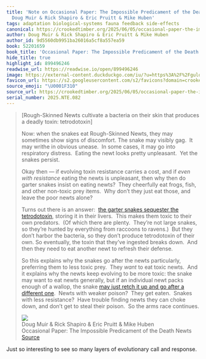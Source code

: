 ```yaml
---
title: 'Note on Occasional Paper: The Impossible Predicament of the Death Newts via
  Doug Muir & Rick Shapiro & Eric Pruitt & Mike Huben'
tags: adaptation biological-systems fauna feedback side-effects
canonical: https://crookedtimber.org/2025/06/05/occasional-paper-the-impossible-predicament-of-the-death-newts/
author: Doug Muir & Rick Shapiro & Eric Pruitt & Mike Huben
author_id: 9d5560db9951ba26016a5cf8a557ea59
book: 52201659
book_title: 'Occasional Paper: The Impossible Predicament of the Death Newts'
hide_title: true
highlight_id: 899496246
readwise_url: https://readwise.io/open/899496246
image: https://external-content.duckduckgo.com/iu/?u=https%3A%2F%2Fguloinnature.com%2Fwp-content%2Fuploads%2F2022%2F08%2F8-1-e1664541955412.png&f=1&nofb=1&ipt=7a5788815878ecb746369fb7609cbab7d9ef55e63314cba4ceef46de08284727
favicon_url: https://s2.googleusercontent.com/s2/favicons?domain=crookedtimber.org
source_emoji: "\U0001F310"
source_url: https://crookedtimber.org/2025/06/05/occasional-paper-the-impossible-predicament-of-the-death-newts/#:~:text=,arms%20race%20continues.
serial_number: 2025.NTE.082
---
```

> [Rough-Skinned Newts cultivate a bacteria on their skin that produces a deadly toxin: tetrodotoxin]
> 
> Now: when the snakes eat Rough-Skinned Newts, they may sometimes show signs of discomfort. The snake may visibly gag.  It may writhe in obvious unease.  In some cases, it may go into respiratory distress.  Eating the newt looks pretty unpleasant.  Yet the snakes persist.
> 
> Okay then — if evolving toxin resistance carries a cost, and if *even with resistance* eating the newts is unpleasant, then why then do garter snakes insist on eating newts?  They cheerfully eat frogs, fish, and other non-toxic prey items.  Why don’t they just eat those, and leave the poor newts alone?
> 
> Turns out there is an answer:  [the garter snakes sequester the tetrodotoxin](https://link.springer.com/article/10.1023/B:JOEC.0000045585.77875.09), storing it in their livers.  This makes them toxic to their own predators.  (Of which there are plenty.  They’re not large snakes, so they’re hunted by everything from raccoons to ravens.)  But they don’t harbor the bacteria, so they don’t produce tetrodotoxin of their own. So eventually, the toxin that they’ve ingested breaks down.  And then they need to eat another newt to refresh their defense.
> 
> So this explains why the snakes go after the newts particularly, preferring them to less toxic prey.  They *want* to eat toxic newts.  And it explains why the newts keep evolving to be more toxic: the snake may want to eat newts generally, but if an individual newt packs enough of a wallop, the snake [may just retch it up and go after a different one](https://link.springer.com/article/10.1007/s00049-010-0057-z).  Newts with weaker poison?  They get eaten.  Snakes with less resistance?  Have trouble finding newts they can choke down, and don’t get to steal their poison.  So the arms race continues.
> <div class="quoteback-footer"><div class="quoteback-avatar"><img class="mini-favicon" src="https://s2.googleusercontent.com/s2/favicons?domain=crookedtimber.org"></div><div class="quoteback-metadata"><div class="metadata-inner"><span style="display:none">FROM:</span><div aria-label="Doug Muir & Rick Shapiro & Eric Pruitt & Mike Huben" class="quoteback-author"> Doug Muir & Rick Shapiro & Eric Pruitt & Mike Huben</div><div aria-label="Occasional Paper: The Impossible Predicament of the Death Newts" class="quoteback-title"> Occasional Paper: The Impossible Predicament of the Death Newts</div></div></div><div class="quoteback-backlink"><a target="_blank" aria-label="go to the full text of this quotation" rel="noopener" href="https://crookedtimber.org/2025/06/05/occasional-paper-the-impossible-predicament-of-the-death-newts/#:~:text=,arms%20race%20continues." class="quoteback-arrow"> Source</a></div></div>

Just so interesting to see so many layers of evolutionary call and response.